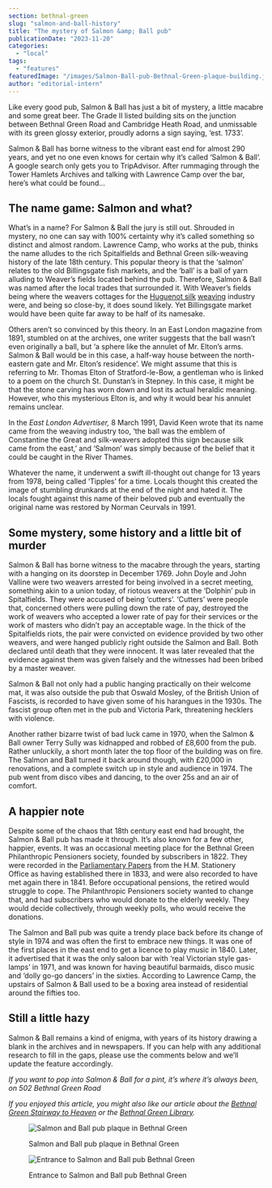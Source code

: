 ```yaml
---
section: bethnal-green
slug: "salmon-and-ball-history"
title: "The mystery of Salmon &amp; Ball pub"
publicationDate: "2023-11-20"
categories: 
  - "local"
tags: 
  - "features"
featuredImage: "/images/Salmon-Ball-pub-Bethnal-Green-plaque-building.jpg"
author: "editorial-intern"
---
```


Like every good pub, Salmon & Ball has just a bit of mystery, a little macabre and some great beer. The Grade II listed building sits on the junction between Bethnal Green Road and Cambridge Heath Road, and unmissable with its green glossy exterior, proudly adorns a sign saying, ‘est. 1733’.

Salmon & Ball has borne witness to the vibrant east end for almost 290 years, and yet no one even knows for certain why it’s called ‘Salmon & Ball’. A google search only gets you to TripAdvisor. After rummaging through the Tower Hamlets Archives and talking with Lawrence Camp over the bar, here’s what could be found…

## The name game: Salmon and what?

What’s in a name? For Salmon & Ball the jury is still out. Shrouded in mystery, no one can say with 100% certainty why it’s called something so distinct and almost random. Lawrence Camp, who works at the pub, thinks the name alludes to the rich Spitalfields and Bethnal Green silk-weaving history of the late 18th century. This popular theory is that the ‘salmon’ relates to the old Billingsgate fish markets, and the ‘ball’ is a ball of yarn alluding to Weaver’s fields located behind the pub. Therefore, Salmon & Ball was named after the local trades that surrounded it. With Weaver’s fields being where the weavers cottages for the [Huguenot silk](https://romanroadlondon.com/the-story-of-the-huguenots-joyce-hampton-book-review/) [weaving](https://bethnalgreenlondon.co.uk/paul-blumsom-huguenot-history/) industry were, and being so close-by, it does sound likely. Yet Billingsgate market would have been quite far away to be half of its namesake.

Others aren’t so convinced by this theory. In an East London magazine from 1891, stumbled on at the archives, one writer suggests that the ball wasn’t even originally a ball, but ‘a sphere like the annulet of Mr. Elton’s arms. Salmon & Ball would be in this case, a half-way house between the north-eastern gate and Mr. Elton’s residence’. We might assume that this is referring to Mr. Thomas Elton of Stratford-le-Bow, a gentleman who is linked to a poem on the church St. Dunstan’s in Stepney. In this case, it might be that the stone carving has worn down and lost its actual heraldic meaning. However, who this mysterious Elton is, and why it would bear his annulet remains unclear.

In the _East London Advertiser,_ 8 March 1991, David Keen wrote that its name came from the weaving industry too, ‘the ball was the emblem of Constantine the Great and silk-weavers adopted this sign because silk came from the east,’ and ‘Salmon’ was simply because of the belief that it could be caught in the River Thames.

Whatever the name, it underwent a swift ill-thought out change for 13 years from 1978, being called ‘Tipples’ for a time. Locals thought this created the image of stumbling drunkards at the end of the night and hated it. The locals fought against this name of their beloved pub and eventually the original name was restored by Norman Ceurvals in 1991.

## Some mystery, some history and a little bit of murder

Salmon & Ball has borne witness to the macabre through the years, starting with a hanging on its doorstep in December 1769. John Doyle and John Valline were two weavers arrested for being involved in a secret meeting, something akin to a union today, of riotous weavers at the ‘Dolphin’ pub in Spitalfields. They were accused of being ‘cutters’. ‘Cutters’ were people that, concerned others were pulling down the rate of pay, destroyed the work of weavers who accepted a lower rate of pay for their services or the work of masters who didn’t pay an acceptable wage. In the thick of the Spitalfields riots, the pair were convicted on evidence provided by two other weavers, and were hanged publicly right outside the Salmon and Ball. Both declared until death that they were innocent. It was later revealed that the evidence against them was given falsely and the witnesses had been bribed by a master weaver.

Salmon & Ball not only had a public hanging practically on their welcome mat, it was also outside the pub that Oswald Mosley, of the British Union of Fascists, is recorded to have given some of his harangues in the 1930s. The fascist group often met in the pub and Victoria Park, threatening hecklers with violence.

Another rather bizarre twist of bad luck came in 1970, when the Salmon & Ball owner Terry Sully was kidnapped and robbed of £8,600 from the pub. Rather unluckily, a short month later the top floor of the building was on fire. The Salmon and Ball turned it back around though, with £20,000 in renovations, and a complete switch up in style and audience in 1974. The pub went from disco vibes and dancing, to the over 25s and an air of comfort.

## A happier note

Despite some of the chaos that 18th century east end had brought, the Salmon & Ball pub has made it through. It’s also known for a few other, happier, events. It was an occasional meeting place for the Bethnal Green Philanthropic Pensioners society, founded by subscribers in 1822. They were recorded in the [Parliamentary Papers](https://books.google.co.uk/books?id=elwSAAAAYAAJ&pg=RA1-PA16&lpg=RA1-PA16&dq=Bethnal+Green+Philanthropic+Pension+society+salmon+and+ball&source=bl&ots=-SGSvfp_mg&sig=ACfU3U1hiGmZ66wMNZCsCIF1k0xogFkxbw&hl=en&sa=X&ved=2ahUKEwiS_tSHlITgAhVCXBoKHS8cCzYQ6AEwAXoECAgQAQ#v=onepage&q=Bethnal%20Green%20Philanthropic%20Pension%20society%20salmon%20and%20ball&f=false) from the H.M. Stationery Office as having established there in 1833, and were also recorded to have met again there in 1841. Before occupational pensions, the retired would struggle to cope. The Philanthropic Pensioners society wanted to change that, and had subscribers who would donate to the elderly weekly. They would decide collectively, through weekly polls, who would receive the donations.

The Salmon and Ball pub was quite a trendy place back before its change of style in 1974 and was often the first to embrace new things. It was one of the first places in the east end to get a licence to play music in 1840. Later, it advertised that it was the only saloon bar with ‘real Victorian style gas-lamps’ in 1971, and was known for having beautiful barmaids, disco music and ‘dolly go-go dancers’ in the sixties. According to Lawrence Camp, the upstairs of Salmon & Ball used to be a boxing area instead of residential around the fifties too.

## Still a little hazy

Salmon & Ball remains a kind of enigma, with years of its history drawing a blank in the archives and in newspapers. If you can help with any additional research to fill in the gaps, please use the comments below and we’ll update the feature accordingly.

_If you want to pop into Salmon & Ball for a pint, it’s where it’s always been, on 502 Bethnal Green Road_

_If you enjoyed this article, you might also like our article about the [Bethnal Green Stairway to Heaven](https://romanroadlondon.com/bethnal-green-tube-disaster-stairway-heaven/) or the [Bethnal Green Library](https://romanroadlondon.com/bethnal-green-library-history/)._

<figure>

![Salmon and Ball pub plaque in Bethnal Green](/images/Salmon-Ball-pub-Bethnal-Green-plaque-1024x683.jpg)

<figcaption>

Salmon and Ball pub plaque in Bethnal Green

</figcaption>

</figure>

<figure>

![Entrance to Salmon and Ball pub Bethnal Green](/images/Salmon-Ball-pub-Bethnal-Green-plaque-front-doors-1024x683.jpg)

<figcaption>

Entrance to Salmon and Ball pub Bethnal Green

</figcaption>

</figure>
